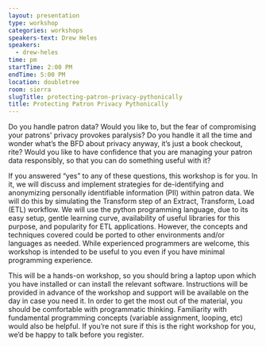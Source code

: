 ```yaml
---
layout: presentation
type: workshop
categories: workshops
speakers-text: Drew Heles
speakers:
  - drew-heles
time: pm
startTime: 2:00 PM
endTime: 5:00 PM
location: doubletree
room: sierra
slugTitle: protecting-patron-privacy-pythonically
title: Protecting Patron Privacy Pythonically
---
```


Do you handle patron data?
Would you like to, but the fear of compromising your patrons' privacy provokes paralysis?
Do you handle it all the time and wonder what’s the BFD about privacy anyway, it’s just a book checkout, rite?
Would you like to have confidence that you are managing your patron data responsibly, so that you can do something useful with it?

If you answered “yes” to any of these questions, this workshop is for you. In it, we will discuss and implement strategies for de-identifying and anonymizing personally identifiable information (PII) within patron data. We will do this by simulating the Transform step of an Extract, Transform, Load (ETL) workflow. We will use the python programming language, due to its easy setup, gentle learning curve, availability of useful libraries for this purpose, and popularity for ETL applications. However, the concepts and techniques covered could be ported to other environments and/or languages as needed. While experienced programmers are welcome, this workshop is intended to be useful to you even if you have minimal programming experience.

This will be a hands-on workshop, so you should bring a laptop upon which you have installed or can install the relevant software. Instructions will be provided in advance of the workshop and support will be available on the day in case you need it. In order to get the most out of the material, you should be comfortable with programmatic thinking. Familiarity with fundamental programming concepts (variable assignment, looping, etc) would also be helpful. If you’re not sure if this is the right workshop for you, we’d be happy to talk before you register.
